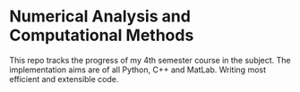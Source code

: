 # Numerical Analysis and Computational Methods
This repo tracks the progress of my 4th semester course in the subject.
The implementation aims are of all Python, C++ and MatLab. Writing most
efficient and extensible code.
